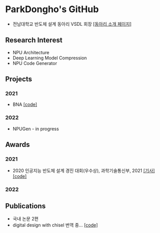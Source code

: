 # ParkDongho's GitHub
* 전남대학교 반도체 설계 동아리 VSDL 회장 [[동아리 소개 페이지]](https://parkdongho.notion.site/4d8ca2ce08674232a81e06e6d395b5ee)

## Research Interest
* NPU Architecture
* Deep Learning Model Compression
* NPU Code Generator

## Projects
### 2021
* BNA [[code]](https://github.com/ParkDongho/BNA)

### 2022
* NPUGen - in progress

## Awards
### 2021
* 2020 인공지능 반도체 설계 경진 대회(우수상), 과학기술통신부, 2021 [[기사]](https://www.msit.go.kr/bbs/view.do?sCode=user&mId=113&mPid=112&pageIndex=3&bbsSeqNo=94&nttSeqNo=3180308&searchOpt=ALL&searchTxt=) [[code]](https://github.com/ParkDongho/BNA)

### 2022

## Publications
* 국내 논문 2편
* digital design with chisel 번역 중... [[code]](https://github.com/ParkDongho/chisel-book-kr)
